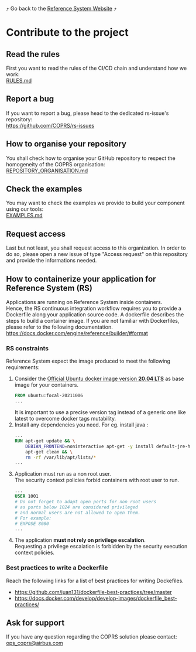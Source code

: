 :arrow_heading_up: Go back to the [Reference System Website](https://referencesystem.copernicus.eu/) :arrow_heading_up:

# Contribute to the project

## Read the rules
First you want to read the rules of the CI/CD chain and understand how we work:  
[RULES.md](RULES.md)

## Report a bug
If you want to report a bug, please head to the dedicated rs-issue's repository:  
https://github.com/COPRS/rs-issues

## How to organise your repository
You shall check how to organise your GitHub repository to respect the homogeneity of the COPRS organisation:  
[REPOSITORY_ORGANISATION.md](REPOSITORY_ORGANISATION.md)

## Check the examples
You may want to check the examples we provide to build your component using our tools:  
[EXAMPLES.md](EXAMPLES.md)

## Request access
Last but not least, you shall request access to this organization.
In order to do so, please open a new issue of type "Access request" on this repository and provide the informations needed.

## How to containerize your application for Reference System (RS)
Applications are running on Reference System inside containers.  
Hence, the RS continuous integration workflow requires you to provide a Dockerfile along your application source code.
A dockerfile describes the steps to build a container image.
If you are not familiar with Dockerfiles, please refer to the following documentation.  
https://docs.docker.com/engine/reference/builder/#format

### RS constraints
Reference System expect the image produced to meet the following requirements:
1. Consider the [Official Ubuntu docker image version **20.04 LTS**](https://hub.docker.com/_/ubuntu) as base image for your containers.  
    ```Dockerfile
    FROM ubuntu:focal-20211006
    ...
    ```
    It is important to use a precise version tag instead of a generic one like latest to overcome docker tags mutability.
2. Install any dependencies you need.
    For eg. install java :
    ```Dockerfile
    ...
    RUN apt-get update && \
        DEBIAN_FRONTEND=noninteractive apt-get -y install default-jre-headless && \
        apt-get clean && \
        rm -rf /var/lib/apt/lists/*
    ...
    ```
3. Application must run as a non root user.  
    The security context policies forbid containers with root user to run.
    ```Dockerfile
    ...
    USER 1001
    # Do not forget to adapt open ports for non root users
    # as ports below 1024 are considered privileged
    # and normal users are not allowed to open them.
    # For example:
    # EXPOSE 8080
    ...
    ```
4. The application **must not rely on privilege escalation**.  
    Requesting a privilege escalation is forbidden by the security execution context policies.

### Best practices to write a Dockerfile
Reach the following links for a list of best practices for writing Dockefiles.
- https://github.com/juan131/dockerfile-best-practices/tree/master
- https://docs.docker.com/develop/develop-images/dockerfile_best-practices/

## Ask for support
If you have any question regarding the COPRS solution please contact: ops_coprs@airbus.com

